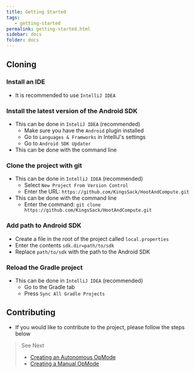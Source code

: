 ```yaml
---
title: Getting Started
tags:
   - getting-started
permalink: getting-started.html
sidebar: docs
folder: docs
---
```


## Cloning

### Install an IDE

- It is recommended to use `IntelliJ IDEA`

### Install the latest version of the Android SDK

 - This can be done in `InteliJ IDEA` (recommended)
     - Make sure you have the `Android` plugin installed
     - Go to `Languages & Framworks` in IntelliJ's settings
     - Go to `Android SDK Updater`
 - This can be done with the command line

### Clone the project with git

 - This can be done in `IntelliJ IDEA` (recommended)
     - Select `New Project From Version Control`
     - Enter the URL: `https://github.com/KingsSack/HootAndCompute.git`
 - This can be done with the command line
     - Enter the command: `git clone https://github.com/KingsSack/HootAndCompute.git`

### Add path to Android SDK

 - Create a file in the root of the project called `local.properties`
 - Enter the contents `sdk.dir=path/to/sdk`
 - Replace `path/to/sdk` with the path to the Android SDK

### Reload the Gradle project

 - This can be done in `IntelliJ IDEA` (recommended)
     - Go to the Gradle tab
     - Press `Sync All Gradle Projects`

## Contributing

- If you would like to contribute to the project, please follow the steps below

>See Next
> 
>- [Creating an Autonomous OpMode](autonomous.html)
>- [Creating a Manual OpMode](manual.html)